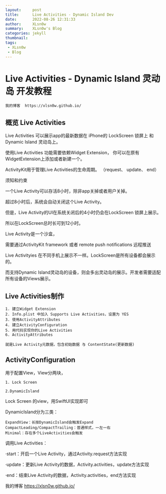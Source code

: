 ```yaml
---
layout:     post
title:      Live Activities - Dynamic Island Dev
date:       2022-08-26 12:31:33
author:     XLsn0w
summary:    XLsn0w's Blog
categories: jekyll
thumbnail:  
tags:
 - XLsn0w
 - Blog
---
```


# Live Activities - Dynamic Island 灵动岛 开发教程

```
我的博客  https://xlsn0w.github.io/
```

## 概览 Live Activities

Live Activities 可以展示app的最新数据在 iPhone的 LockScreen 锁屏上 和 Dynamic Island 灵动岛上。

使用Live Activities 功能需要依赖Widget Extension，
你可以在原有WidgetExtension上添加或者新建一个。

ActivityKit用于管理Live Activities的生命周期。
（request、
update、
end）

须知和约束

一个Live Activity可以存活8小时，除非app关掉或者用户关掉。

超过8小时后，系统会自动关闭这个Live Activity。

但是，Live Activity的UI在系统关闭后的4小时仍会在LockScreen 锁屏上展示。

所以在LockScreen总时长可到12小时。

Live Activity是一个沙盒，

需要通过ActivityKit framework 或者 remote push notifications 远程推送

Live Activityies 在不同手机上展示不一样。LockScreen是所有设备都会展示的。

而支持Dynamic Island灵动岛的设备，则会多出灵动岛的展示。开发者需要适配所有设备的Views展示。

## Live Activities制作
```
1. 建立Widget Extension
2. Info.plist 中加入 Supports Live Activities，设置为 YES
3. 使用ActivityAttributes
4. 建立ActivityConfiguration
5. 用代码实现你的Live Activities
6. ActivityAttributes

就是Live Activity元数据，包含初始数据 与 ContentState(更新数据)
```
## ActivityConfiguration

用于配置View，View分两块，
```
1. Lock Screen 

2.DynamicIsland
```
Lock Screen 的view，用SwiftUI实现即可

DynamicIsland分为三类：
```
ExpandView：长按DynamicIsland会触发Expand
CompactLeading/CompactTrailing：普通样式，一左一右
Minimal：存在多个LiveActivities会触发
```

调用Live Activities：

·start：开启一个Live Activity，通过Activity.request方法实现

·update：更新Live Activity的数据，Activity.activities，update方法实现

·end：结束Live Activity的数据，Activity.activities，end方法实现


 
我的博客  https://xlsn0w.github.io/



[1]: https://xlsn0w.github.io
